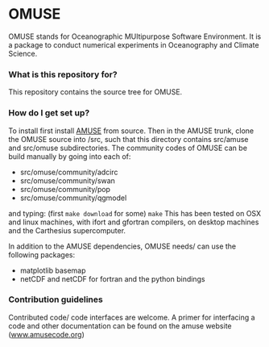 # OMUSE #

OMUSE stands for Oceanographic MUltipurpose Software Environment. It is a package to conduct numerical
experiments in Oceanography and Climate Science.

### What is this repository for? ###

This repository contains the source tree for OMUSE. 

### How do I get set up? ###

To install first install [AMUSE](http://www.amusecode.org) from source. Then in the AMUSE trunk, clone the OMUSE
source into /src, such that this directory contains src/amuse and src/omuse subdirectories. The community
codes of OMUSE can be build manually by going into each of:

 + src/omuse/community/adcirc
 + src/omuse/community/swan
 + src/omuse/community/pop
 + src/omuse/community/qgmodel

and typing: (first `make download` for some) `make`
This has been tested on OSX and linux machines, with ifort and gfortran compilers, on desktop machines and the Carthesius
supercomputer.

In addition to the AMUSE dependencies, OMUSE needs/ can use the following packages:

 + matplotlib basemap
 + netCDF and netCDF for fortran and the python bindings

### Contribution guidelines ###

Contributed code/ code interfaces are welcome. A primer for interfacing a code and other documentation can be found on the amuse website
(www.amusecode.org)